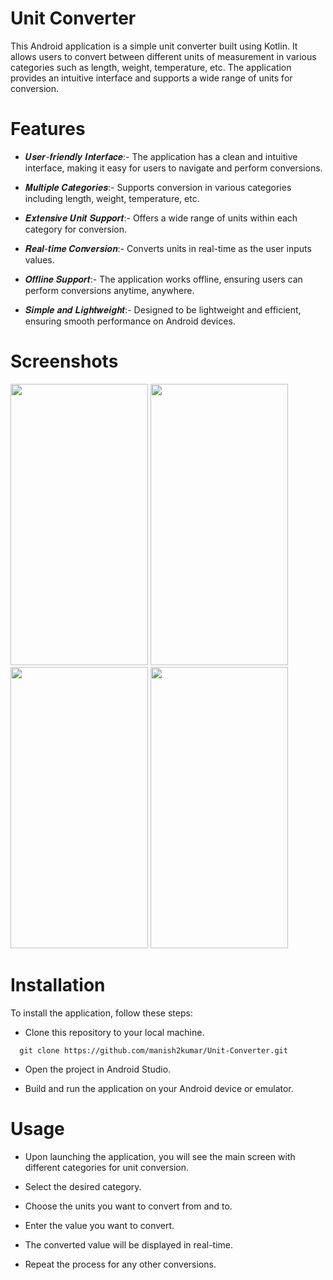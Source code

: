 # Unit Converter

This Android application is a simple unit converter built using Kotlin. It allows users to convert between different units of measurement in various categories such as length, weight, temperature, etc. The application provides an intuitive interface and supports a wide range of units for conversion.

# Features
- 𝑼𝒔𝒆𝒓-𝒇𝒓𝒊𝒆𝒏𝒅𝒍𝒚 𝑰𝒏𝒕𝒆𝒓𝒇𝒂𝒄𝒆:- The application has a clean and intuitive interface, making it easy for users to navigate and perform conversions.

- 𝑴𝒖𝒍𝒕𝒊𝒑𝒍𝒆 𝑪𝒂𝒕𝒆𝒈𝒐𝒓𝒊𝒆𝒔:- Supports conversion in various categories including length, weight, temperature, etc.

- 𝑬𝒙𝒕𝒆𝒏𝒔𝒊𝒗𝒆 𝑼𝒏𝒊𝒕 𝑺𝒖𝒑𝒑𝒐𝒓𝒕:- Offers a wide range of units within each category for conversion.

- 𝑹𝒆𝒂𝒍-𝒕𝒊𝒎𝒆 𝑪𝒐𝒏𝒗𝒆𝒓𝒔𝒊𝒐𝒏:- Converts units in real-time as the user inputs values.

- 𝑶𝒇𝒇𝒍𝒊𝒏𝒆 𝑺𝒖𝒑𝒑𝒐𝒓𝒕:- The application works offline, ensuring users can perform conversions anytime, anywhere.

- 𝑺𝒊𝒎𝒑𝒍𝒆 𝒂𝒏𝒅 𝑳𝒊𝒈𝒉𝒕𝒘𝒆𝒊𝒈𝒉𝒕:- Designed to be lightweight and efficient, ensuring smooth performance on Android devices.

# Screenshots
<P>
  <img src="https://github.com/manish2kumar/Unit-Converter/assets/157043284/3d37e6ab-ab2b-402a-bf0d-d92731582f6c" width="220" height="450">
  <img src="https://github.com/manish2kumar/Unit-Converter/assets/157043284/b14e3ac8-16bd-4004-a6c5-af422985974b" width="220" height="450">
  <img src="https://github.com/manish2kumar/Unit-Converter/assets/157043284/97e859d6-892f-4259-9b07-b9e9bdbbe3b0" width="220" height="450">
  <img src="https://github.com/manish2kumar/Unit-Converter/assets/157043284/bf308b51-0c43-4cf8-8c8d-30e6cbc95f10" width="220" height="450">
</P>

# Installation
To install the application, follow these steps:

- Clone this repository to your local machine.

```http
  git clone https://github.com/manish2kumar/Unit-Converter.git
```
- Open the project in Android Studio.

- Build and run the application on your Android device or emulator.

# Usage

- Upon launching the application, you will see the main screen with different categories for unit conversion.

- Select the desired category.

- Choose the units you want to convert from and to.

- Enter the value you want to convert.

- The converted value will be displayed in real-time.

- Repeat the process for any other conversions.
